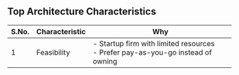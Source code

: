 <h2>Top Architecture Characteristics</h2>

S.No.|Characteristic|Why
-----|--------------|---
1|Feasibility| - Startup firm with limited resources<br/> - Prefer pay-as-you-go instead of owning

